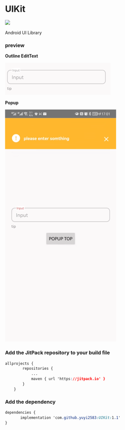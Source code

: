 # UIKit

[![](https://jitpack.io/v/yuyi2583/UIKit.svg)](https://jitpack.io/#yuyi2583/UIKit)

Android UI Library

### preview

**Outline EditText**

![](./usage/assets/outlineedittext.jpg)

**Popup**

![](./usage/assets/popup.png)

### Add the JitPack repository to your build file

```css
allprojects {
		repositories {
			...
			maven { url 'https://jitpack.io' }
		}
	}
```

### Add the dependency

```css
dependencies {
	   implementation 'com.github.yuyi2583:UIKit:1.1'
}
```